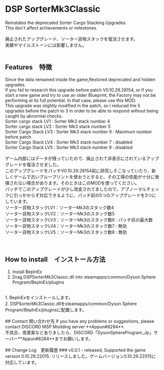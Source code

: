 # DSP SorterMk3Classic
Reinstates the deprecated Sorter Cargo Stacking Upgrades.<br>
This don't affect achievements or milestones. <br>
<br>
廃止されたアップグレード、ソーター貨物スタックを復活させます。<br>
実績やマイルストーンには影響しません。<br>
<br>
## Features　特徴
Since the data remained inside the game,Restored deprecated and hidden upgrades.<br>
If you fail to research this upgrade before patch V0.10.29.28154, or if you start a new game and try to use an older Blueprint, the Factory may not be performing at its full potential. In that case, please use this MOD.<br>
This upgrade was slightly modified in the patch, so I reduced the 5 upgrades before the patch to 3 in order to be able to respond without being caught by abnormal checks.<br>
Sorter cargo stack LV1 : Sorter Mk3 stack number 4<br>
Sorter cargo stack LV2 : Sorter Mk3 stack number 5<br>
Sorter Cargo Stack LV3 : Sorter Mk3 stack number 6 : Maximum number before patch<br>
Sorter Cargo Stack LV4 : Sorter Mk3 stack number 7 : disabled<br>
Sorter Cargo Stack LV5 : Sorter Mk3 stack number 8 : disabled<br>
<br>
ゲーム内部にはデータが残っていたので、廃止されて非表示にされているアップグレードを復活させました。<br>
このアップグレードをパッチV0.10.29.28154前に研究しそこなっていたり、新しくゲームで古いブループリントを使おうとすると、その工場の性能が十分に発揮されない場合があります。そのときはこのMODを使ってください。<br>
パッチでこのアップグレードが少し改変されてましたので、アブノーマルチェックに引っかからず対応できるように、パッチ前の5つのアップグレードを3つにしています。<br>
ソーター貨物スタックLV1：ソーターMk3のスタック数4<br>
ソーター貨物スタックLV2：ソーターMk3のスタック数5<br>
ソーター貨物スタックLV3：ソーターMk3のスタック数6 : パッチ前の最大数<br>
ソーター貨物スタックLV4：ソーターMk3のスタック数7 : 無効<br>
ソーター貨物スタックLV5：ソーターMk3のスタック数8 : 無効<br>
<br>
<br>
## How to install　インストール方法
1. Install BepInEx<br>
2. Drag DSPSorterMk3Classic.dll into steamapps/common/Dyson Sphere Program/BepInEx/plugins<br>
<br>
1. BepInExをインストールします。<br>
2. DSPSorterMk3Classic.dllをsteamapps/common/Dyson Sphere Program/BepInEx/pluginsに配置します。<br>
<br>
## Contact 問い合わせ先
If you have any problems or suggestions, please contact DISCORD MSP Modding server **Appun#8284**.<br>
不具合、改善案などありましたら、DISCORD「DysonSphereProgram_Jp」サーバー**Appun#8284**までお願いします。<br>
<br>
## Change Log　更新履歴
### v0.0.1
- released, Supported the game version 0.10.29.22015. リリースしました。ゲームバージョン0.10.29.22015に対応しています。
